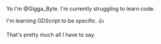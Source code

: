Yo I'm @Gigga_Byte.
I'm currently struggling to learn code.

I'm learning GDScript to be specific. 👍

That's pretty much all I have to say.
